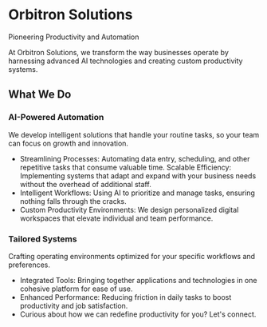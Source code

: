 # Orbitron Solutions
Pioneering Productivity and Automation

At Orbitron Solutions, we transform the way businesses operate by harnessing advanced AI technologies and creating custom productivity systems.

## What We Do
### AI-Powered Automation
We develop intelligent solutions that handle your routine tasks, so your team can focus on growth and innovation.

- Streamlining Processes: Automating data entry, scheduling, and other repetitive tasks that consume valuable time.
Scalable Efficiency: Implementing systems that adapt and expand with your business needs without the overhead of additional staff.
- Intelligent Workflows: Using AI to prioritize and manage tasks, ensuring nothing falls through the cracks.
- Custom Productivity Environments: We design personalized digital workspaces that elevate individual and team performance.

### Tailored Systems
Crafting operating environments optimized for your specific workflows and preferences.
- Integrated Tools: Bringing together applications and technologies in one cohesive platform for ease of use.
- Enhanced Performance: Reducing friction in daily tasks to boost productivity and job satisfaction.
- Curious about how we can redefine productivity for you? Let's connect.
